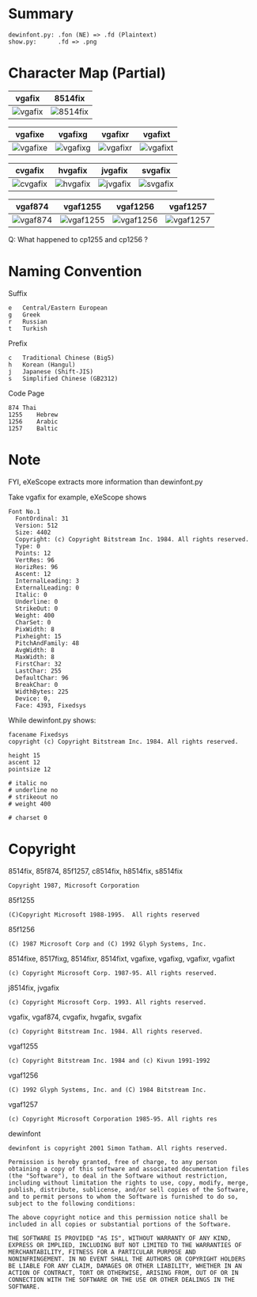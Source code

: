 # Summary

	dewinfont.py: .fon (NE) => .fd (Plaintext)
	show.py:      .fd => .png

# Character Map (Partial)

|   vgafix   |   8514fix  |
|------------|------------|
| ![vgafix]  | ![8514fix] |

|   vgafixe  |   vgafixg  |   vgafixr  |   vgafixt  |
|------------|------------|------------|------------|
| ![vgafixe] | ![vgafixg] | ![vgafixr] | ![vgafixt] |

|   cvgafix  |   hvgafix  |   jvgafix  |   svgafix  |
|------------|------------|------------|------------|
| ![cvgafix] | ![hvgafix] | ![jvgafix] | ![svgafix] |

|   vgaf874  |   vgaf1255  |   vgaf1256  |   vgaf1257  |
|------------|-------------|-------------|-------------|
| ![vgaf874] | ![vgaf1255] | ![vgaf1256] | ![vgaf1257] |

Q: What happened to cp1255 and cp1256 ?

[8514fix]: https://raw.githubusercontent.com/libmaru/Fixedsys/master/8514/8514fix.png
[vgafix]: https://raw.githubusercontent.com/libmaru/Fixedsys/master/vga/vgafix.png
[vgafixe]: https://raw.githubusercontent.com/libmaru/Fixedsys/master/vga/vgafixe.png
[vgafixg]: https://raw.githubusercontent.com/libmaru/Fixedsys/master/vga/vgafixg.png
[vgafixr]: https://raw.githubusercontent.com/libmaru/Fixedsys/master/vga/vgafixr.png
[vgafixt]: https://raw.githubusercontent.com/libmaru/Fixedsys/master/vga/vgafixt.png
[cvgafix]: https://raw.githubusercontent.com/libmaru/Fixedsys/master/vga/cvgafix.png
[hvgafix]: https://raw.githubusercontent.com/libmaru/Fixedsys/master/vga/hvgafix.png
[jvgafix]: https://raw.githubusercontent.com/libmaru/Fixedsys/master/vga/jvgafix.png
[svgafix]: https://raw.githubusercontent.com/libmaru/Fixedsys/master/vga/svgafix.png
[vgaf874]: https://raw.githubusercontent.com/libmaru/Fixedsys/master/vga/vgaf874.png
[vgaf1255]: https://raw.githubusercontent.com/libmaru/Fixedsys/master/vga/vgaf1255.png
[vgaf1256]: https://raw.githubusercontent.com/libmaru/Fixedsys/master/vga/vgaf1256.png
[vgaf1257]: https://raw.githubusercontent.com/libmaru/Fixedsys/master/vga/vgaf1257.png


# Naming Convention

Suffix

	e	Central/Eastern European
	g	Greek
	r	Russian
	t	Turkish

Prefix

	c	Traditional Chinese (Big5)
	h	Korean (Hangul)
	j	Japanese (Shift-JIS)
	s	Simplified Chinese (GB2312)

Code Page

	874	Thai
	1255	Hebrew
	1256	Arabic
	1257	Baltic


# Note

FYI, eXeScope extracts more information than dewinfont.py

Take vgafix for example, eXeScope shows

	Font No.1
	  FontOrdinal: 31
	  Version: 512
	  Size: 4402
	  Copyright: (c) Copyright Bitstream Inc. 1984. All rights reserved.
	  Type: 0
	  Points: 12
	  VertRes: 96
	  HorizRes: 96
	  Ascent: 12
	  InternalLeading: 3
	  ExternalLeading: 0
	  Italic: 0
	  Underline: 0
	  StrikeOut: 0
	  Weight: 400
	  CharSet: 0
	  PixWidth: 8
	  Pixheight: 15
	  PitchAndFamily: 48
	  AvgWidth: 8
	  MaxWidth: 8
	  FirstChar: 32
	  LastChar: 255
	  DefaultChar: 96
	  BreakChar: 0
	  WidthBytes: 225
	  Device: 0, 
	  Face: 4393, Fixedsys

While dewinfont.py shows:

	facename Fixedsys
	copyright (c) Copyright Bitstream Inc. 1984. All rights reserved.
	
	height 15
	ascent 12
	pointsize 12
	
	# italic no
	# underline no
	# strikeout no
	# weight 400
	
	# charset 0


# Copyright

8514fix, 85f874, 85f1257, c8514fix, h8514fix, s8514fix

	Copyright 1987, Microsoft Corporation

85f1255

	(C)Copyright Microsoft 1988-1995.  All rights reserved

85f1256

	(C) 1987 Microsoft Corp and (C) 1992 Glyph Systems, Inc.

8514fixe, 8517fixg, 8514fixr, 8514fixt, vgafixe, vgafixg, vgafixr, vgafixt

	(c) Copyright Microsoft Corp. 1987-95. All rights reserved.

j8514fix, jvgafix

	(c) Copyright Microsoft Corp. 1993. All rights reserved.

vgafix, vgaf874, cvgafix, hvgafix, svgafix

	(c) Copyright Bitstream Inc. 1984. All rights reserved.

vgaf1255

	(c) Copyright Bitstream Inc. 1984 and (c) Kivun 1991-1992

vgaf1256

	(C) 1992 Glyph Systems, Inc. and (C) 1984 Bitstream Inc.

vgaf1257

	(c) Copyright Microsoft Corporation 1985-95. All rights res

dewinfont

	dewinfont is copyright 2001 Simon Tatham. All rights reserved.

	Permission is hereby granted, free of charge, to any person
	obtaining a copy of this software and associated documentation files
	(the "Software"), to deal in the Software without restriction,
	including without limitation the rights to use, copy, modify, merge,
	publish, distribute, sublicense, and/or sell copies of the Software,
	and to permit persons to whom the Software is furnished to do so,
	subject to the following conditions:

	The above copyright notice and this permission notice shall be
	included in all copies or substantial portions of the Software.

	THE SOFTWARE IS PROVIDED "AS IS", WITHOUT WARRANTY OF ANY KIND,
	EXPRESS OR IMPLIED, INCLUDING BUT NOT LIMITED TO THE WARRANTIES OF
	MERCHANTABILITY, FITNESS FOR A PARTICULAR PURPOSE AND
	NONINFRINGEMENT. IN NO EVENT SHALL THE AUTHORS OR COPYRIGHT HOLDERS
	BE LIABLE FOR ANY CLAIM, DAMAGES OR OTHER LIABILITY, WHETHER IN AN
	ACTION OF CONTRACT, TORT OR OTHERWISE, ARISING FROM, OUT OF OR IN
	CONNECTION WITH THE SOFTWARE OR THE USE OR OTHER DEALINGS IN THE
	SOFTWARE.
